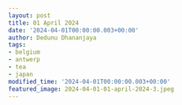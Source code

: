 ```yaml
---
layout: post
title: 01 April 2024
date: '2024-04-01T00:00:00.003+00:00'
author: Dedunu Dhananjaya
tags:
- belgium
- antwerp
- tea
- japan
modified_time: '2024-04-01T00:00:00.003+00:00'
featured_image: 2024-04-01-01-april-2024-3.jpeg
---
```

